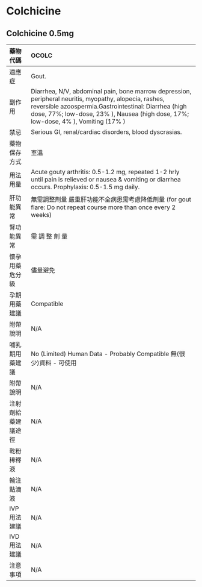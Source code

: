 # Colchicine

## Colchicine 0.5mg

| 藥物代碼 | OCOLC |
| :--- | :--- |
| 適應症 | Gout. |
| 副作用 | Diarrhea, N/V, abdominal pain, bone marrow depression, peripheral neuritis, myopathy, alopecia, rashes, reversible azoospermia.Gastrointestinal: Diarrhea \(high dose, 77%; low-dose, 23% \), Nausea \(high dose, 17%; low-dose, 4% \), Vomiting \(17% \) |
| 禁忌 | Serious GI, renal/cardiac disorders, blood dyscrasias. |
| 藥物保存方式 | 室溫 |
| 用法用量 | Acute gouty arthritis: 0.5-1.2 mg, repeated 1-2 hrly until pain is relieved or nausea & vomiting or diarrhea occurs. Prophylaxis: 0.5-1.5 mg daily. |
| 肝功能異常 | 無需調整劑量  嚴重肝功能不全病患需考慮降低劑量 \(for gout flare: Do not repeat course more than once every 2 weeks\) |
| 腎功能異常 | 需 調 整 劑 量 |
| 懷孕用藥危分級 | 儘量避免 |
| 孕期用藥建議 | Compatible |
| 附帶說明 | N/A |
| 哺乳期用藥建議 | No \(Limited\) Human Data - Probably Compatible 無\(很少\)資料 - 可使用 |
| 附帶說明 | N/A |
| 注射劑給藥建議途徑 | N/A |
| 乾粉稀釋液 | N/A |
| 輸注點滴液 | N/A |
| IVP 用法建議 | N/A |
| IVD 用法建議 | N/A |
| 注意事項 | N/A |

